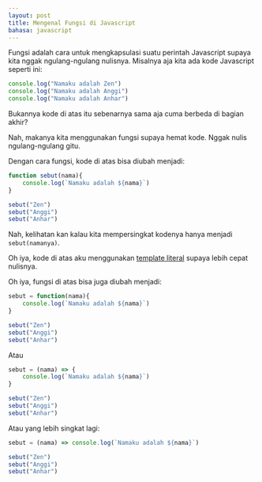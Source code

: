```yaml
---
layout: post
title: Mengenal Fungsi di Javascript
bahasa: javascript
---
```


Fungsi adalah cara untuk mengkapsulasi suatu perintah Javascript supaya kita nggak ngulang-ngulang nulisnya. Misalnya aja kita ada kode Javascript seperti ini:

```javascript
console.log("Namaku adalah Zen")
console.log("Namaku adalah Anggi")
console.log("Namaku adalah Anhar")
```

Bukannya kode di atas itu sebenarnya sama aja cuma berbeda di bagian akhir?

Nah, makanya kita menggunakan fungsi supaya hemat kode. Nggak nulis ngulang-ngulang gitu.

Dengan cara fungsi, kode di atas bisa diubah menjadi:

```javascript
function sebut(nama){
	console.log(`Namaku adalah ${nama}`)
}

sebut("Zen")
sebut("Anggi")
sebut("Anhar")
```

Nah, kelihatan kan kalau kita mempersingkat kodenya hanya menjadi `sebut(namanya)`.

Oh iya, kode di atas aku menggunakan [template literal](ada-yang-pernah-pakai-template-literal-0121.html) supaya lebih cepat nulisnya.

Oh iya, fungsi di atas bisa juga diubah menjadi:

```javascript
sebut = function(nama){
	console.log(`Namaku adalah ${nama}`)
}

sebut("Zen")
sebut("Anggi")
sebut("Anhar")
```

Atau

```javascript
sebut = (nama) => {
	console.log(`Namaku adalah ${nama}`)
}

sebut("Zen")
sebut("Anggi")
sebut("Anhar")
```

Atau yang lebih singkat lagi:

```javascript
sebut = (nama) => console.log(`Namaku adalah ${nama}`)

sebut("Zen")
sebut("Anggi")
sebut("Anhar")
```